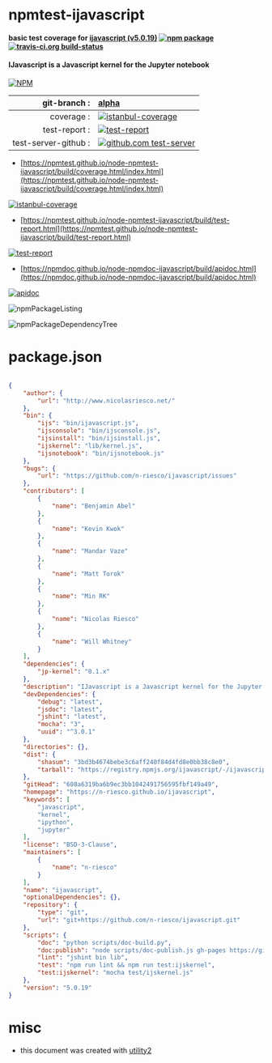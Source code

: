 # npmtest-ijavascript

#### basic test coverage for  [ijavascript (v5.0.19)](https://n-riesco.github.io/ijavascript)  [![npm package](https://img.shields.io/npm/v/npmtest-ijavascript.svg?style=flat-square)](https://www.npmjs.org/package/npmtest-ijavascript) [![travis-ci.org build-status](https://api.travis-ci.org/npmtest/node-npmtest-ijavascript.svg)](https://travis-ci.org/npmtest/node-npmtest-ijavascript)

#### IJavascript is a Javascript kernel for the Jupyter notebook

[![NPM](https://nodei.co/npm/ijavascript.png?downloads=true&downloadRank=true&stars=true)](https://www.npmjs.com/package/ijavascript)

| git-branch : | [alpha](https://github.com/npmtest/node-npmtest-ijavascript/tree/alpha)|
|--:|:--|
| coverage : | [![istanbul-coverage](https://npmtest.github.io/node-npmtest-ijavascript/build/coverage.badge.svg)](https://npmtest.github.io/node-npmtest-ijavascript/build/coverage.html/index.html)|
| test-report : | [![test-report](https://npmtest.github.io/node-npmtest-ijavascript/build/test-report.badge.svg)](https://npmtest.github.io/node-npmtest-ijavascript/build/test-report.html)|
| test-server-github : | [![github.com test-server](https://npmtest.github.io/node-npmtest-ijavascript/GitHub-Mark-32px.png)](https://npmtest.github.io/node-npmtest-ijavascript/build/app/index.html) | | build-artifacts : | [![build-artifacts](https://npmtest.github.io/node-npmtest-ijavascript/glyphicons_144_folder_open.png)](https://github.com/npmtest/node-npmtest-ijavascript/tree/gh-pages/build)|

- [https://npmtest.github.io/node-npmtest-ijavascript/build/coverage.html/index.html](https://npmtest.github.io/node-npmtest-ijavascript/build/coverage.html/index.html)

[![istanbul-coverage](https://npmtest.github.io/node-npmtest-ijavascript/build/screenCapture.buildCi.browser.%252Ftmp%252Fbuild%252Fcoverage.lib.html.png)](https://npmtest.github.io/node-npmtest-ijavascript/build/coverage.html/index.html)

- [https://npmtest.github.io/node-npmtest-ijavascript/build/test-report.html](https://npmtest.github.io/node-npmtest-ijavascript/build/test-report.html)

[![test-report](https://npmtest.github.io/node-npmtest-ijavascript/build/screenCapture.buildCi.browser.%252Ftmp%252Fbuild%252Ftest-report.html.png)](https://npmtest.github.io/node-npmtest-ijavascript/build/test-report.html)

- [https://npmdoc.github.io/node-npmdoc-ijavascript/build/apidoc.html](https://npmdoc.github.io/node-npmdoc-ijavascript/build/apidoc.html)

[![apidoc](https://npmdoc.github.io/node-npmdoc-ijavascript/build/screenCapture.buildCi.browser.%252Ftmp%252Fbuild%252Fapidoc.html.png)](https://npmdoc.github.io/node-npmdoc-ijavascript/build/apidoc.html)

![npmPackageListing](https://npmtest.github.io/node-npmtest-ijavascript/build/screenCapture.npmPackageListing.svg)

![npmPackageDependencyTree](https://npmtest.github.io/node-npmtest-ijavascript/build/screenCapture.npmPackageDependencyTree.svg)



# package.json

```json

{
    "author": {
        "url": "http://www.nicolasriesco.net/"
    },
    "bin": {
        "ijs": "bin/ijavascript.js",
        "ijsconsole": "bin/ijsconsole.js",
        "ijsinstall": "bin/ijsinstall.js",
        "ijskernel": "lib/kernel.js",
        "ijsnotebook": "bin/ijsnotebook.js"
    },
    "bugs": {
        "url": "https://github.com/n-riesco/ijavascript/issues"
    },
    "contributors": [
        {
            "name": "Benjamin Abel"
        },
        {
            "name": "Kevin Kwok"
        },
        {
            "name": "Mandar Vaze"
        },
        {
            "name": "Matt Torok"
        },
        {
            "name": "Min RK"
        },
        {
            "name": "Nicolas Riesco"
        },
        {
            "name": "Will Whitney"
        }
    ],
    "dependencies": {
        "jp-kernel": "0.1.x"
    },
    "description": "IJavascript is a Javascript kernel for the Jupyter notebook",
    "devDependencies": {
        "debug": "latest",
        "jsdoc": "latest",
        "jshint": "latest",
        "mocha": "3",
        "uuid": "^3.0.1"
    },
    "directories": {},
    "dist": {
        "shasum": "3bd3b4674bebe3c6aff240f84d4fd8e0bb38c8e0",
        "tarball": "https://registry.npmjs.org/ijavascript/-/ijavascript-5.0.19.tgz"
    },
    "gitHead": "608a6319ba6b9ec3bb1042491756595fbf149a49",
    "homepage": "https://n-riesco.github.io/ijavascript",
    "keywords": [
        "javascript",
        "kernel",
        "ipython",
        "jupyter"
    ],
    "license": "BSD-3-Clause",
    "maintainers": [
        {
            "name": "n-riesco"
        }
    ],
    "name": "ijavascript",
    "optionalDependencies": {},
    "repository": {
        "type": "git",
        "url": "git+https://github.com/n-riesco/ijavascript.git"
    },
    "scripts": {
        "doc": "python scripts/doc-build.py",
        "doc:publish": "node scripts/doc-publish.js gh-pages https://github.com/n-riesco/ijavascript",
        "lint": "jshint bin lib",
        "test": "npm run lint && npm run test:ijskernel",
        "test:ijskernel": "mocha test/ijskernel.js"
    },
    "version": "5.0.19"
}
```



# misc
- this document was created with [utility2](https://github.com/kaizhu256/node-utility2)
